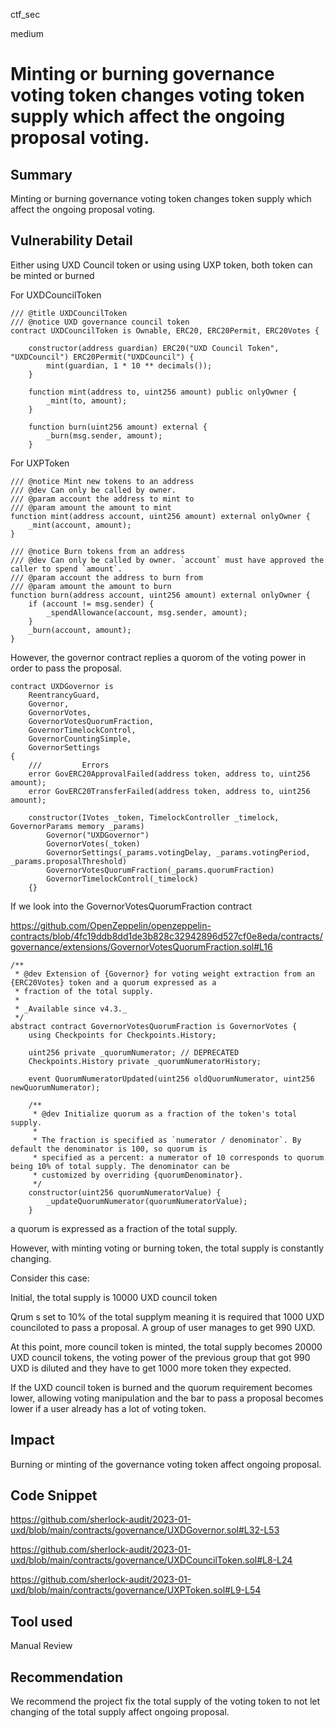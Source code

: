ctf_sec

medium

# Minting or burning governance voting token changes voting token supply which affect the ongoing proposal voting.

## Summary

Minting or burning governance voting token changes token supply which affect the ongoing proposal voting.

## Vulnerability Detail

Either using UXD Council token or using using UXP token, both token can be minted or burned

For UXDCouncilToken

```solidity
/// @title UXDCouncilToken
/// @notice UXD governance council token
contract UXDCouncilToken is Ownable, ERC20, ERC20Permit, ERC20Votes {

    constructor(address guardian) ERC20("UXD Council Token", "UXDCouncil") ERC20Permit("UXDCouncil") {
        mint(guardian, 1 * 10 ** decimals());
    }

    function mint(address to, uint256 amount) public onlyOwner {
        _mint(to, amount);
    }

    function burn(uint256 amount) external {
        _burn(msg.sender, amount);
    }
```

For UXPToken

```solidity
/// @notice Mint new tokens to an address
/// @dev Can only be called by owner.
/// @param account the address to mint to
/// @param amount the amount to mint
function mint(address account, uint256 amount) external onlyOwner {
	_mint(account, amount);
}

/// @notice Burn tokens from an address 
/// @dev Can only be called by owner. `account` must have approved the caller to spend `amount`.
/// @param account the address to burn from
/// @param amount the amount to burn
function burn(address account, uint256 amount) external onlyOwner {
	if (account != msg.sender) {
		_spendAllowance(account, msg.sender, amount);
	}
	_burn(account, amount);
}
```

However, the governor contract replies a quorom of the voting power in order to pass the proposal.

```solidity
contract UXDGovernor is
    ReentrancyGuard,
    Governor,
    GovernorVotes,
    GovernorVotesQuorumFraction,
    GovernorTimelockControl,
    GovernorCountingSimple,
    GovernorSettings
{
    ///         Errors
    error GovERC20ApprovalFailed(address token, address to, uint256 amount);
    error GovERC20TransferFailed(address token, address to, uint256 amount);

    constructor(IVotes _token, TimelockController _timelock, GovernorParams memory _params)
        Governor("UXDGovernor")
        GovernorVotes(_token)
        GovernorSettings(_params.votingDelay, _params.votingPeriod, _params.proposalThreshold)
        GovernorVotesQuorumFraction(_params.quorumFraction)
        GovernorTimelockControl(_timelock)
    {}
```

If we look into the GovernorVotesQuorumFraction contract

https://github.com/OpenZeppelin/openzeppelin-contracts/blob/4fc19ddb8dd1de3b828c32942896d527cf0e8eda/contracts/governance/extensions/GovernorVotesQuorumFraction.sol#L16

```solidity
/**
 * @dev Extension of {Governor} for voting weight extraction from an {ERC20Votes} token and a quorum expressed as a
 * fraction of the total supply.
 *
 * _Available since v4.3._
 */
abstract contract GovernorVotesQuorumFraction is GovernorVotes {
    using Checkpoints for Checkpoints.History;

    uint256 private _quorumNumerator; // DEPRECATED
    Checkpoints.History private _quorumNumeratorHistory;

    event QuorumNumeratorUpdated(uint256 oldQuorumNumerator, uint256 newQuorumNumerator);

    /**
     * @dev Initialize quorum as a fraction of the token's total supply.
     *
     * The fraction is specified as `numerator / denominator`. By default the denominator is 100, so quorum is
     * specified as a percent: a numerator of 10 corresponds to quorum being 10% of total supply. The denominator can be
     * customized by overriding {quorumDenominator}.
     */
    constructor(uint256 quorumNumeratorValue) {
        _updateQuorumNumerator(quorumNumeratorValue);
    }
```

a quorum is expressed as a fraction of the total supply.

However, with minting voting or burning token, the total supply is constantly changing.

Consider this case:

Initial, the total supply is 10000 UXD council token 

Qrum s set to 10% of the total supplym meaning it is required that 1000 UXD counciloted to pass a proposal. A group of user manages to get 990 UXD.

At this point, more council token is minted, the total supply becomes 20000 UXD council tokens, the voting power of the previous group that got 990 UXD is diluted and they have to get 1000 more token they expected.

If the UXD council token is burned and the quorum requirement becomes lower, allowing voting manipulation and the bar to pass a proposal becomes lower if a user already has a lot of voting token.

## Impact

Burning or minting of the governance voting token affect ongoing proposal.

## Code Snippet

https://github.com/sherlock-audit/2023-01-uxd/blob/main/contracts/governance/UXDGovernor.sol#L32-L53

https://github.com/sherlock-audit/2023-01-uxd/blob/main/contracts/governance/UXDCouncilToken.sol#L8-L24

https://github.com/sherlock-audit/2023-01-uxd/blob/main/contracts/governance/UXPToken.sol#L9-L54

## Tool used

Manual Review

## Recommendation

We recommend the project fix the total supply of the voting token to not let changing of the total supply affect ongoing proposal.
